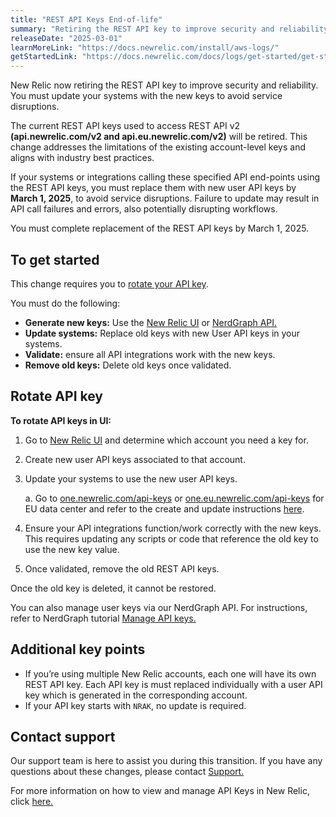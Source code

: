 ```yaml
---
title: "REST API Keys End-of-life"
summary: "Retiring the REST API key to improve security and reliability."
releaseDate: "2025-03-01"
learnMoreLink: "https://docs.newrelic.com/install/aws-logs/"
getStartedLink: "https://docs.newrelic.com/docs/logs/get-started/get-started-log-management/"
---
```


New Relic now retiring the REST API key to improve security and reliability. You must update your systems with the new keys to avoid service disruptions.

The current REST API keys used to access REST API v2 **(api.newrelic.com/v2 and api.eu.newrelic.com/v2)** will be retired. This change addresses the limitations of the existing account-level keys and aligns with industry best practices.

If your systems or integrations calling these specified API end-points using the REST API keys, you must replace them with new user API keys by **March 1, 2025**, to avoid service disruptions. Failure to update may result in API call failures and errors, also potentially disrupting workflows.

You must complete replacement of the REST API keys by March 1, 2025.

## To get started

This change requires you to [rotate your API key](https://docs.newrelic.com/docs/apis/intro-apis/new-relic-api-keys/#rotate-user-key). 

You must do the following:

* **Generate new keys:** Use the [New Relic UI](https://docs.newrelic.com/docs/apis/intro-apis/new-relic-api-keys/) or [NerdGraph API.](https://docs.newrelic.com/docs/apis/nerdgraph/examples/use-nerdgraph-manage-license-keys-user-keys/)
* **Update systems:** Replace old keys with new User API keys in your systems.
* **Validate:** ensure all API integrations work with the new keys.
* **Remove old keys:** Delete old keys once validated.

## Rotate API key

**To rotate API keys in UI:**

1. Go to [New Relic UI](https://docs.newrelic.com/docs/apis/intro-apis/new-relic-api-keys/) and determine which account you need a key for.
2. Create new user API keys associated to that account.
3. Update your systems to use the new user API keys.
    
    a. Go to [one.newrelic.com/api-keys](http://one.newrelic.com/api-keys) or [one.eu.newrelic.com/api-keys](http://one.eu.newrelic.com/api-keys) for EU data center and refer to the create and update instructions [here](https://docs.newrelic.com/docs/apis/intro-apis/new-relic-api-keys/#rotate-user-key).

4. Ensure your API integrations function/work correctly with the new keys. This requires updating any scripts or code that reference the old key to use the new key value. 
5. Once validated, remove the old REST API keys. 

<Callout variant="tip">
     Once the old key is deleted, it cannot be restored.
   </Callout>

You can also manage user keys via our NerdGraph API. For instructions, refer to NerdGraph tutorial [Manage API keys.](https://docs.newrelic.com/docs/apis/nerdgraph/examples/use-nerdgraph-manage-license-keys-user-keys/)

## Additional key points

* If you’re using multiple New Relic accounts, each one will have its own REST API key. Each API key is must replaced individually with a user API key which is generated in the corresponding account.
* If your API key starts with `NRAK`, no update is required.

## Contact support

Our support team is here to assist you during this transition. If you have any questions about these changes, please contact [Support.](https://docs.newrelic.com/docs/new-relic-solutions/solve-common-issues/find-help-get-support/)

For more information on how to view and manage API Keys in New Relic, click [here.](https://docs.newrelic.com/docs/apis/intro-apis/new-relic-api-keys/#keys-ui)
